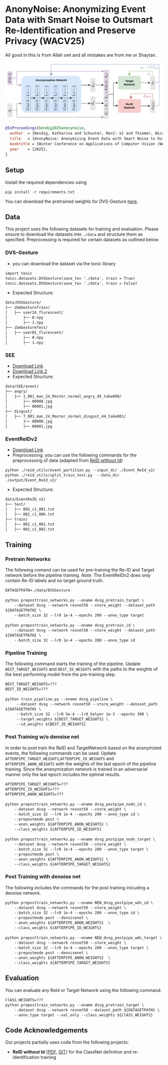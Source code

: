 # AnonyNoise: Anonymizing Event Data with Smart Noise to Outsmart Re-Identification and Preserve Privacy (WACV25)

All good in this is from Allah swt and all mistakes are from me or Shaytan.

<p align="center">
  <img src="figures/anonpipeline.jpg" width="750">
</p>


```bibtex
@InProceedings{bendig2025anonynoise,
  author  = {Bendig, Katharina and Schuster, Ren{\'e} and Thiemer, Nicole and Joisten, Karen and Stricker, Didier},
  title   = {AnonyNoise: Anonymizing Event Data with Smart Noise to Outsmart Re-Identification and Preserve Privacy},
  booktitle = {Winter Conference on Applications of Computer Vision (WACV)},
  year    = {2025},
}
```

## Setup
Install the required dependencies using
```
pip install -r requirements.txt
```

You can download the pretrained weights for DVS-Gesture [here](https://cloud.dfki.de/owncloud/index.php/s/zqoXSwapgwLZ2YQ).

## Data

This project uses the following datasets for training and evaluation. Please ensure to download the datasets into `./data` and structure them as specified. Preprocessing is required for certain datasets as outlined below.

### DVS-Gesture
- you can download the dataset via the tonic library
```
import tonic 
tonic.datasets.DVSGesture(save_to= './data', train = True)
tonic.datasets.DVSGesture(save_to= './data', train = False)
```
- Expected Structure:
``` 
data/DVSGesture/
├── ibmGestureTrain/
│   ├── user24_flurescent/
│       ├── 0.npy
│       ├── 1.npy
├── ibmGestureTest/
│   ├── user01_flurescent/
│       ├── 0.npy
│       ├── 1.npy
```

### SEE
- [Download Link](https://onedrive.live.com/?authkey=%21ANIxtntffpkz3TM&id=C69F91E7EE2ADA21%21106&cid=C69F91E7EE2ADA21)
- [Download Link 2](http://www.dluticcd.com)
- Expected Structure:
``` 
data/SEE/event/
├── angry/
│   ├── 1_001_man_24_Master_normal_angry_45_take000/
│       ├── 00000.jpg
│       ├── 00001.jpg
├── disgust/
│   ├── 7_001_man_24_Master_normal_disgust_44_take001/
│       ├── 00000.jpg
│       ├── 00001.jpg

```

### EventReIDv2
- [Download Link](https://zenodo.org/records/8256439)
- Preprocessing: you can use the following commands for the preprocessing of data (adapted from [ReID without Id](https://github.com/IIT-PAVIS/ReId_without_Id/tree/main/data))
```
python ./reid_utils/event_partition.py --input_dir ./Event_ReId_v2/
python ./reid_utils/split_train_test.py  --data_dir ./output/Event_ReId_v2/
```

- Expected Structure:
``` 
data/EventReID_v2/
├── test/
│   ├── 002_c1_001.txt
│   ├── 002_c1_006.txt
├── train/
│   ├── 001_c1_001.txt
│   ├── 001_c1_002.txt

```

## Training

### Pretrain Networks
The following comand can be used for pre-training the Re-ID and Target network before the pipeline training. 
*Note*: The EventReIDv2 does only contain Re-ID labels and no target ground truth. 
```
DATASETPATH=./data/DVSGesture

python preposttrain_networks.py --ename dvsg_pretrain_target \
    --dataset dvsg --network resnet50 --store_weight --dataset_path ${DATASETPATH} \
    --batch_size 32 --lr0 1e-4 --epochs 200 --anno_type target

python preposttrain_networks.py --ename dvsg_pretrain_id \
    --dataset dvsg --network resnet50 --store_weight --dataset_path ${DATASETPATH} \
    --batch_size 32 --lr0 1e-4 --epochs 200 --anno_type id
```

### Pipeline Training
The following command starts the training of the pipeline. Update `BEST_TARGET_WEIGHTS` and `BEST_ID_WEIGHTS` with the paths to the weights of the best performing model from the pre-training step.
```
BEST_TARGET_WEIGHTS=???
BEST_ID_WEIGHTS=???

python train_pipeline.py --ename dvsg_pipeline \
     --dataset dvsg --network resnet50 --store_weight --dataset_path ${DATASETPATH} \
     --batch_size 32 --lr0 5e-4 --lr0_helper 1e-3 --epochs 300 \
     --target_weights ${BEST_TARGET_WEIGHTS} \
     --id_weights ${BEST_ID_WEIGHTS}

```

### Post Training w/o denoise net 
In order to post train the ReID and TargetNetwork based on the anonymized events, the following commands can be used. 
Update `AFTERPIPE_TARGET_WEIGHTS`,`AFTERPIPE_ID_WEIGHTS` and `AFTERPIPE_ANON_WEIGHTS` with the weights of the last epoch of the pipeline training. Since the anonymization network is trained in an adversarial manner only the last epoch includes the optimal results. 

```
AFTERPIPE_TARGET_WEIGHTS=???
AFTERPIPE_ID_WEIGHTS=???
AFTERPIPE_ANON_WEIGHTS=???

python preposttrain_networks.py --ename dvsg_postpipe_nodn_id \
    --dataset dvsg --network resnet50 --store_weight \
    --batch_size 32 --lr0 1e-4 --epochs 200 --anno_type id \
    --prepostmode post \
    --anon_weights ${AFTERPIPE_ANON_WEIGHTS} \
    --class_weights ${AFTERPIPE_ID_WEIGHTS}

python preposttrain_networks.py --ename dvsg_postpipe_nodn_target \
    --dataset dvsg --network resnet50 --store_weight \
    --batch_size 32 --lr0 1e-4 --epochs 200 --anno_type target \
    --prepostmode post \
    --anon_weights ${AFTERPIPE_ANON_WEIGHTS} \
    --class_weights ${AFTERPIPE_TARGET_WEIGHTS}
```
### Post Training with denoise net 
The following includes the commands for the post training inlcuding a denoise network. 
```
python preposttrain_networks.py --ename NEW_dvsg_postpipe_wdn_id \
    --dataset dvsg --network resnet50 --store_weight \
    --batch_size 32 --lr0 1e-4 --epochs 200 --anno_type id \
    --prepostmode post --denoisenet \
    --anon_weights ${AFTERPIPE_ANON_WEIGHTS}  \
    --class_weights ${AFTERPIPE_ID_WEIGHTS} 

python preposttrain_networks.py --ename NEW_dvsg_postpipe_wdn_target \
    --dataset dvsg --network resnet50 --store_weight \
    --batch_size 32 --lr0 1e-4 --epochs 200 --anno_type target \
    --prepostmode post --denoisenet \
    --anon_weights ${AFTERPIPE_ANON_WEIGHTS}  \
    --class_weights ${AFTERPIPE_TARGET_WEIGHTS}

``` 

## Evaluation 
You can evaluate any ReId or Target Network using the following command:
```
ClASS_WEIGHTS=???
python preposttrain_networks.py --ename dvsg_pretrain_target \
    --dataset dvsg --network resnet50 --dataset_path ${DATASETPATH} \
    --anno_type target --val_only --class_weights ${ClASS_WEIGHTS}
```

## Code Acknowledgements 

Our projects partially uses code from the following projects:
- **ReID without Id** ([PDF](https://arxiv.org/abs/2308.04402), [GIT](https://github.com/IIT-PAVIS/ReId_without_Id)) for the ClassNet definition and re-identification training
